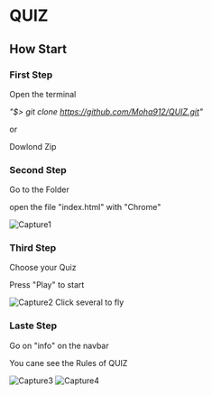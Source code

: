 # QUIZ

## How Start

### First Step


Open the terminal

*"$> git clone https://github.com/Moha912/QUIZ.git"*

or

Dowlond Zip

### Second Step


Go to the Folder

open the file "index.html" with "Chrome"

![Capture1](https://user-images.githubusercontent.com/68616123/88116369-aa4fd100-cbb8-11ea-98fb-9bfd375e9c31.png)


### Third Step

Choose your Quiz

Press "Play" to start

![Capture2](https://user-images.githubusercontent.com/68616123/88116533-0adf0e00-cbb9-11ea-890c-275e0b6f2998.png)
Click several to fly

### Laste Step

Go on "info" on the navbar

You cane see the Rules of QUIZ

![Capture3](https://user-images.githubusercontent.com/68616123/88116714-8a6cdd00-cbb9-11ea-9afe-b3f70d42258f.png)
![Capture4](https://user-images.githubusercontent.com/68616123/88116736-93f64500-cbb9-11ea-8b6e-03c9fc1f8576.png)

